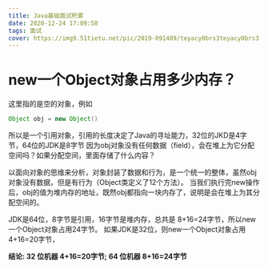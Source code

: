 ```yaml
---
title: Java基础面试积累
date: 2020-12-24 17:09:58
tags: 面试
cover: https://img9.51tietu.net/pic/2019-091409/teyacy0brs3teyacy0brs3.jpg
---
```


# new一个Object对象占用多少内存？
这里指的是空的对象，例如 
```java
Object obj = new Object()
```
所以是一个引用对象，引用的长度决定了Java的寻址能力，32位的JKD是4字节，64位的JDK是8字节
因为obj对象没有任何数据（field），会在堆上为它分配空间吗？如果分配空间，里面存储了什么内容？

以面向对象的思维来分析，对象封装了数据和行为，是一个统一的整体，虽然obj对象没有数据，但是有行为（Object类定义了12个方法）。
当我们执行完new操作后，obj的值为堆内存的地址，既然obj都指向一块内存了，说明是会在堆上为其分配空间的。

JDK是64位，8字节是引用，16字节是堆内存，总共是 8+16=24字节，所以new一个Object对象占用24字节。
如果JDK是32位，则new一个Object对象占用4+16=20字节，

**结论: 32 位机器 4+16=20字节; 64 位机器 8+16=24字节**